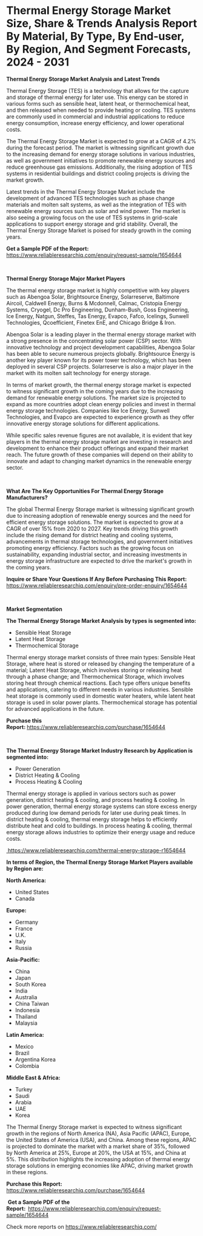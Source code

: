 <p><h1>Thermal Energy Storage Market Size, Share & Trends Analysis Report By Material, By Type, By End-user, By Region, And Segment Forecasts, 2024 - 2031</h1></p><p><strong>Thermal Energy Storage Market Analysis and Latest Trends</strong></p>
<p><p>Thermal Energy Storage (TES) is a technology that allows for the capture and storage of thermal energy for later use. This energy can be stored in various forms such as sensible heat, latent heat, or thermochemical heat, and then released when needed to provide heating or cooling. TES systems are commonly used in commercial and industrial applications to reduce energy consumption, increase energy efficiency, and lower operational costs.</p><p>The Thermal Energy Storage Market is expected to grow at a CAGR of 4.2% during the forecast period. The market is witnessing significant growth due to the increasing demand for energy storage solutions in various industries, as well as government initiatives to promote renewable energy sources and reduce greenhouse gas emissions. Additionally, the rising adoption of TES systems in residential buildings and district cooling projects is driving the market growth.</p><p>Latest trends in the Thermal Energy Storage Market include the development of advanced TES technologies such as phase change materials and molten salt systems, as well as the integration of TES with renewable energy sources such as solar and wind power. The market is also seeing a growing focus on the use of TES systems in grid-scale applications to support energy storage and grid stability. Overall, the Thermal Energy Storage Market is poised for steady growth in the coming years.</p></p>
<p><strong>Get a Sample PDF of the Report:&nbsp;</strong> <a href="https://www.reliableresearchiq.com/enquiry/request-sample/1654644">https://www.reliableresearchiq.com/enquiry/request-sample/1654644</a></p>
<p>&nbsp;</p>
<p><strong>Thermal Energy Storage Major Market Players</strong></p>
<p><p>The thermal energy storage market is highly competitive with key players such as Abengoa Solar, Brightsource Energy, Solarreserve, Baltimore Aircoil, Caldwell Energy, Burns & Mcdonnell, Calmac, Cristopia Energy Systems, Cryogel, Dc Pro Engineering, Dunham-Bush, Goss Engineering, Ice Energy, Natgun, Steffes, Tas Energy, Evapco, Fafco, Icelings, Sunwell Technologies, Qcoefficient, Finetex EnE, and Chicago Bridge & Iron.</p><p>Abengoa Solar is a leading player in the thermal energy storage market with a strong presence in the concentrating solar power (CSP) sector. With innovative technology and project development capabilities, Abengoa Solar has been able to secure numerous projects globally. Brightsource Energy is another key player known for its power tower technology, which has been deployed in several CSP projects. Solarreserve is also a major player in the market with its molten salt technology for energy storage.</p><p>In terms of market growth, the thermal energy storage market is expected to witness significant growth in the coming years due to the increasing demand for renewable energy solutions. The market size is projected to expand as more countries adopt clean energy policies and invest in thermal energy storage technologies. Companies like Ice Energy, Sunwell Technologies, and Evapco are expected to experience growth as they offer innovative energy storage solutions for different applications.</p><p>While specific sales revenue figures are not available, it is evident that key players in the thermal energy storage market are investing in research and development to enhance their product offerings and expand their market reach. The future growth of these companies will depend on their ability to innovate and adapt to changing market dynamics in the renewable energy sector.</p></p>
<p>&nbsp;</p>
<p><strong>What Are The Key Opportunities For Thermal Energy Storage Manufacturers?</strong></p>
<p><p>The global Thermal Energy Storage market is witnessing significant growth due to increasing adoption of renewable energy sources and the need for efficient energy storage solutions. The market is expected to grow at a CAGR of over 15% from 2020 to 2027. Key trends driving this growth include the rising demand for district heating and cooling systems, advancements in thermal storage technologies, and government initiatives promoting energy efficiency. Factors such as the growing focus on sustainability, expanding industrial sector, and increasing investments in energy storage infrastructure are expected to drive the market's growth in the coming years.</p></p>
<p><strong>Inquire or Share Your Questions If Any Before Purchasing This Report:</strong> <a href="https://www.reliableresearchiq.com/enquiry/pre-order-enquiry/1654644">https://www.reliableresearchiq.com/enquiry/pre-order-enquiry/1654644</a></p>
<p>&nbsp;</p>
<p><strong>Market Segmentation</strong></p>
<p><strong>The Thermal Energy Storage Market Analysis by types is segmented into:</strong></p>
<p><ul><li>Sensible Heat Storage</li><li>Latent Heat Storage</li><li>Thermochemical Storage</li></ul></p>
<p><p>Thermal energy storage market consists of three main types: Sensible Heat Storage, where heat is stored or released by changing the temperature of a material; Latent Heat Storage, which involves storing or releasing heat through a phase change; and Thermochemical Storage, which involves storing heat through chemical reactions. Each type offers unique benefits and applications, catering to different needs in various industries. Sensible heat storage is commonly used in domestic water heaters, while latent heat storage is used in solar power plants. Thermochemical storage has potential for advanced applications in the future.</p></p>
<p><strong>Purchase this Report:&nbsp;</strong><a href="https://www.reliableresearchiq.com/purchase/1654644">https://www.reliableresearchiq.com/purchase/1654644</a></p>
<p>&nbsp;</p>
<p><strong>The Thermal Energy Storage Market Industry Research by Application is segmented into:</strong></p>
<p><ul><li>Power Generation</li><li>District Heating & Cooling</li><li>Process Heating & Cooling</li></ul></p>
<p><p>Thermal energy storage is applied in various sectors such as power generation, district heating & cooling, and process heating & cooling. In power generation, thermal energy storage systems can store excess energy produced during low demand periods for later use during peak times. In district heating & cooling, thermal energy storage helps to efficiently distribute heat and cold to buildings. In process heating & cooling, thermal energy storage allows industries to optimize their energy usage and reduce costs.</p></p>
<p><a href="https://www.reliableresearchiq.com/thermal-energy-storage-r1654644">&nbsp;https://www.reliableresearchiq.com/thermal-energy-storage-r1654644</a></p>
<p><strong>In terms of Region, the Thermal Energy Storage Market Players available by Region are:</strong></p>
<p>
    <p> <strong> North America: </strong>
        <ul>
            <li>United States</li>
            <li>Canada</li>
        </ul>
        </p> 
    <p> <strong> Europe: </strong>
        <ul>
            <li>Germany</li>
            <li>France</li>
            <li>U.K.</li>
            <li>Italy</li>
            <li>Russia</li>
        </ul>
        </p> 
    <p> <strong> Asia-Pacific: </strong>
        <ul>
            <li>China</li>
            <li>Japan</li>
            <li>South Korea</li>
            <li>India</li>
            <li>Australia</li>
            <li>China Taiwan</li>
            <li>Indonesia</li>
            <li>Thailand</li>
            <li>Malaysia</li>
        </ul>
        </p> 
    <p> <strong> Latin America: </strong>
        <ul>
            <li>Mexico</li>
            <li>Brazil</li>
            <li>Argentina Korea</li>
            <li>Colombia</li>
        </ul>
        </p> 
    <p> <strong> Middle East & Africa: </strong>
        <ul>
            <li>Turkey</li>
            <li>Saudi</li>
            <li>Arabia</li>
            <li>UAE</li>
            <li>Korea</li>
        </ul>
    </p>
    </p>
<p><p>The Thermal Energy Storage market is expected to witness significant growth in the regions of North America (NA), Asia Pacific (APAC), Europe, the United States of America (USA), and China. Among these regions, APAC is projected to dominate the market with a market share of 35%, followed by North America at 25%, Europe at 20%, the USA at 15%, and China at 5%. This distribution highlights the increasing adoption of thermal energy storage solutions in emerging economies like APAC, driving market growth in these regions.</p></p>
<p><strong>Purchase this Report: </strong><a href="https://www.reliableresearchiq.com/purchase/1654644">https://www.reliableresearchiq.com/purchase/1654644</a></p>
<p>&nbsp;<strong>Get a Sample PDF of the Report:&nbsp;&nbsp;</strong><a href="https://www.reliableresearchiq.com/enquiry/request-sample/1654644">https://www.reliableresearchiq.com/enquiry/request-sample/1654644</a></p>
<p><strong></strong></p>
<p>Check more reports on <a href="https://www.reliableresearchiq.com/">https://www.reliableresearchiq.com/</a></p>
